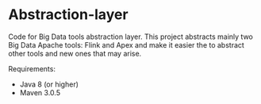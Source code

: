 # Abstraction-layer
Code for Big Data tools abstraction layer.
This project abstracts mainly two Big Data Apache tools: Flink and Apex
and make it easier the to abstract other tools and new ones that may arise.

Requirements:
- Java 8 (or higher)
- Maven 3.0.5

